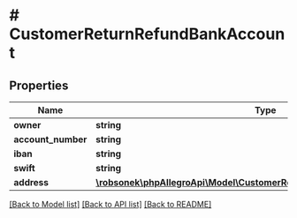 # # CustomerReturnRefundBankAccount

## Properties

Name | Type | Description | Notes
------------ | ------------- | ------------- | -------------
**owner** | **string** |  | [optional]
**account_number** | **string** |  | [optional]
**iban** | **string** |  | [optional]
**swift** | **string** |  | [optional]
**address** | [**\robsonek\phpAllegroApi\Model\CustomerReturnRefundBankAccountAddress**](CustomerReturnRefundBankAccountAddress.md) |  | [optional]

[[Back to Model list]](../../README.md#models) [[Back to API list]](../../README.md#endpoints) [[Back to README]](../../README.md)
